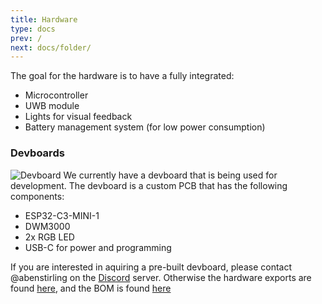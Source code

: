 ```yaml
---
title: Hardware
type: docs
prev: /
next: docs/folder/
---
```


The goal for the hardware is to have a fully integrated: 
- Microcontroller
- UWB module
- Lights for visual feedback
- Battery management system (for low power consumption)

### Devboards
![Devboard](./images/hardware_devboard.jpg)
We currently have a devboard that is being used for development. The devboard is a custom PCB that has the following components:
- ESP32-C3-MINI-1
- DWM3000
- 2x RGB LED
- USB-C for power and programming

If you are interested in aquiring a pre-built devboard, please contact @abenstirling on the [Discord](https://discord.gg/HYT2UBpeHM) server. Otherwise the hardware exports are found [here](https://github.com/open-tags/opentag/tree/main/Hardware/devboard_v1_exports), and the BOM is found [here](https://github.com/open-tags/opentag/tree/main/Hardware/bom)

